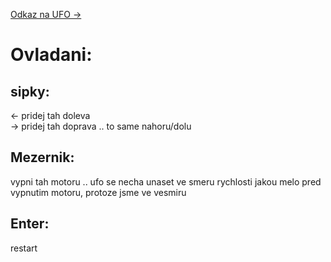 [Odkaz na UFO ->](http://ufo.surge.sh)

# Ovladani:

## sipky:
<- pridej tah doleva <br>
-> pridej tah doprava .. to same nahoru/dolu

## Mezernik:
vypni tah motoru .. ufo se necha unaset ve smeru rychlosti jakou melo pred
vypnutim motoru, protoze jsme ve vesmiru

## Enter:
restart
